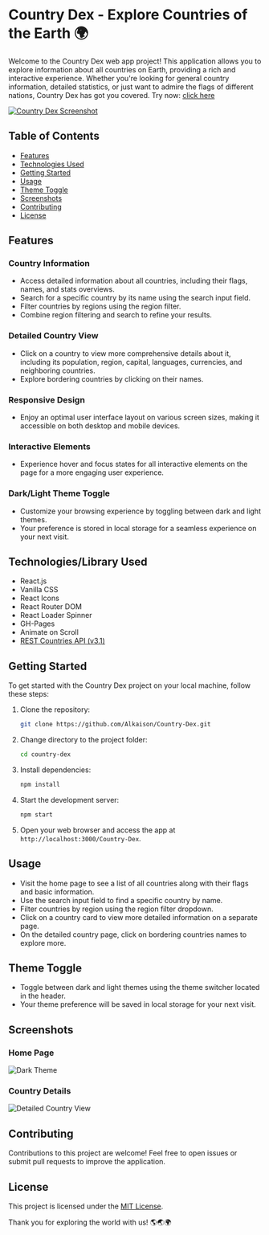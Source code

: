 # Country Dex - Explore Countries of the Earth 🌍

Welcome to the Country Dex web app project! This application allows you to explore information about all countries on Earth, providing a rich and interactive experience. Whether you're looking for general country information, detailed statistics, or just want to admire the flags of different nations, Country Dex has got you covered. Try now: [click here](https://alkaison.github.io/Country-Dex)

[![Country Dex Screenshot](https://i.postimg.cc/MHDk8sNB/CD-1.png)](https://alkaison.github.io/Country-Dex)

## Table of Contents

- [Features](#features)
- [Technologies Used](#technologies-used)
- [Getting Started](#getting-started)
- [Usage](#usage)
- [Theme Toggle](#theme-toggle)
- [Screenshots](#screenshots)
- [Contributing](#contributing)
- [License](#license)

## Features

### Country Information
- Access detailed information about all countries, including their flags, names, and stats overviews.
- Search for a specific country by its name using the search input field.
- Filter countries by regions using the region filter.
- Combine region filtering and search to refine your results.

### Detailed Country View
- Click on a country to view more comprehensive details about it, including its population, region, capital, languages, currencies, and neighboring countries.
- Explore bordering countries by clicking on their names.

### Responsive Design
- Enjoy an optimal user interface layout on various screen sizes, making it accessible on both desktop and mobile devices.

### Interactive Elements
- Experience hover and focus states for all interactive elements on the page for a more engaging user experience.

### Dark/Light Theme Toggle
- Customize your browsing experience by toggling between dark and light themes.
- Your preference is stored in local storage for a seamless experience on your next visit.

## Technologies/Library Used
- React.js
- Vanilla CSS
- React Icons
- React Router DOM
- React Loader Spinner
- GH-Pages
- Animate on Scroll
- [REST Countries API (v3.1)](https://restcountries.com/)

## Getting Started
To get started with the Country Dex project on your local machine, follow these steps:

1. Clone the repository:
   ```bash
   git clone https://github.com/Alkaison/Country-Dex.git
   ```

2. Change directory to the project folder:
   ```bash
   cd country-dex
   ```

3. Install dependencies:
   ```bash
   npm install
   ```

4. Start the development server:
   ```bash
   npm start
   ```

5. Open your web browser and access the app at `http://localhost:3000/Country-Dex`.

## Usage
- Visit the home page to see a list of all countries along with their flags and basic information.
- Use the search input field to find a specific country by name.
- Filter countries by region using the region filter dropdown.
- Click on a country card to view more detailed information on a separate page.
- On the detailed country page, click on bordering countries names to explore more.

## Theme Toggle
- Toggle between dark and light themes using the theme switcher located in the header.
- Your theme preference will be saved in local storage for your next visit.

## Screenshots

### Home Page
![Dark Theme](https://i.postimg.cc/MHDk8sNB/CD-1.png)

### Country Details
![Detailed Country View](https://i.postimg.cc/kG9rzr19/CD-2.png)

## Contributing
Contributions to this project are welcome! Feel free to open issues or submit pull requests to improve the application.

## License
This project is licensed under the [MIT License](LICENSE).

Thank you for exploring the world with us! 🌎🌏🌍

